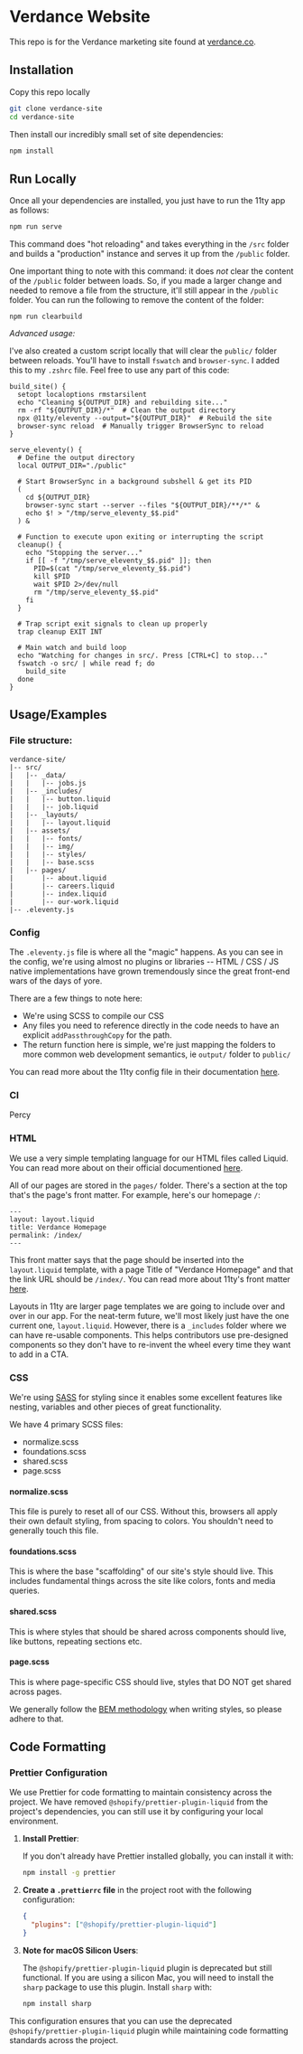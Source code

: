 
# Verdance Website

This repo is for the Verdance marketing site found at [verdance.co](https://www.verdance.co/).




## Installation

Copy this repo locally

```bash
git clone verdance-site
cd verdance-site
```

Then install our incredibly small set of site dependencies:

```bash
npm install
```
## Run Locally

Once all your dependencies are installed, you just have to run the 11ty app as follows:

```bash
npm run serve
```

This command does "hot reloading" and takes everything in the `/src` folder and builds a "production" instance and serves it up from the `/public` folder. 

One important thing to note with this command: it does _not_ clear the content of the `/public` folder between loads. So, if you made a larger change and needed to remove a file from the structure, it'll still appear in the `/public` folder. You can run the following to remove the content of the folder:

```
npm run clearbuild
```


_Advanced usage:_ 

I've also created a custom script locally that will clear the `public/` folder between reloads. You'll have to install `fswatch` and `browser-sync`. I added this to my `.zshrc` file. Feel free to use any part of this code:

```
build_site() {
  setopt localoptions rmstarsilent
  echo "Cleaning ${OUTPUT_DIR} and rebuilding site..."
  rm -rf "${OUTPUT_DIR}/*"  # Clean the output directory
  npx @11ty/eleventy --output="${OUTPUT_DIR}"  # Rebuild the site
  browser-sync reload  # Manually trigger BrowserSync to reload
}

serve_eleventy() {
  # Define the output directory
  local OUTPUT_DIR="./public"

  # Start BrowserSync in a background subshell & get its PID
  (
    cd ${OUTPUT_DIR}
    browser-sync start --server --files "${OUTPUT_DIR}/**/*" &
    echo $! > "/tmp/serve_eleventy_$$.pid"
  ) &

  # Function to execute upon exiting or interrupting the script
  cleanup() {
    echo "Stopping the server..."
    if [[ -f "/tmp/serve_eleventy_$$.pid" ]]; then
      PID=$(cat "/tmp/serve_eleventy_$$.pid")
      kill $PID
      wait $PID 2>/dev/null
      rm "/tmp/serve_eleventy_$$.pid"
    fi
  }

  # Trap script exit signals to clean up properly
  trap cleanup EXIT INT

  # Main watch and build loop
  echo "Watching for changes in src/. Press [CTRL+C] to stop..."
  fswatch -o src/ | while read f; do
    build_site
  done
}
```
## Usage/Examples

### File structure:

```
verdance-site/
|-- src/
|   |-- _data/
|   |   |-- jobs.js
|   |-- _includes/
|   |   |-- button.liquid
|   |   |-- job.liquid
|   |-- _layouts/
|   |   |-- layout.liquid
|   |-- assets/
|   |   |-- fonts/
|   |   |-- img/
|   |   |-- styles/
|   |   |-- base.scss
|   |-- pages/
|       |-- about.liquid
|       |-- careers.liquid
|       |-- index.liquid
|       |-- our-work.liquid          
|-- .eleventy.js
```

### Config

The `.eleventy.js` file is where all the "magic" happens. As you can see in the config, we're using almost no plugins or libraries -- HTML / CSS / JS native implementations have grown tremendously since the great front-end wars of the days of yore. 

There are a few things to note here:

- We're using SCSS to compile our CSS
- Any files you need to reference directly in the code needs to have an explicit `addPassthroughCopy` for the path.
- The return function here is simple, we're just mapping the folders to more common web development semantics, ie `output/` folder to `public/`

You can read more about the 11ty config file in their documentation [here](https://www.11ty.dev/docs/config/).

### CI

Percy

### HTML

We use a very simple templating language for our HTML files called Liquid. You can read more about on their official documentioned [here](https://shopify.github.io/liquid/basics/introduction/).

All of our pages are stored in the `pages/` folder. There's a section at the top that's the page's front matter. For example, here's our homepage `/`:

```
---
layout: layout.liquid
title: Verdance Homepage
permalink: /index/
---
```

This front matter says that the page should be inserted into the `layout.liquid` template, with a page Title of "Verdance Homepage" and that the link URL should be `/index/`. You can read more about 11ty's front matter [here](https://www.11ty.dev/docs/data-frontmatter/). 

Layouts in 11ty are larger page templates we are going to include over and over in our app. For the neat-term future, we'll most likely just have the one current one, `layout.liquid`. However, there is a `_includes` folder where we can have re-usable components. This helps contributors use pre-designed components so they don't have to re-invent the wheel every time they want to add in a CTA.

### CSS

We're using [SASS](https://sass-lang.com/documentation/) for styling since it enables some excellent features like nesting, variables and other pieces of great functionality. 

We have 4 primary SCSS files:

- normalize.scss
- foundations.scss
- shared.scss
- page.scss

#### normalize.scss

This file is purely to reset all of our CSS. Without this, browsers all apply their own default styling, from spacing to colors. You shouldn't need to generally touch this file.

#### foundations.scss

This is where the base "scaffolding" of our site's style should live. This includes fundamental things across the site like colors, fonts and media queries.


#### shared.scss

This is where styles that should be shared across components should live, like buttons, repeating sections etc.

#### page.scss

This is where page-specific CSS should live, styles that DO NOT get shared across pages.

We generally follow the [BEM methodology](https://css-tricks.com/bem-101/) when writing styles, so please adhere to that.

## Code Formatting

### Prettier Configuration

We use Prettier for code formatting to maintain consistency across the project. We have removed `@shopify/prettier-plugin-liquid` from the project's dependencies, you can still use it by configuring your local environment.

1. **Install Prettier**:

   If you don't already have Prettier installed globally, you can install it with:

   ```sh
   npm install -g prettier
   ```

2. **Create a `.prettierrc` file** in the project root with the following configuration:

   ```json
   {
     "plugins": ["@shopify/prettier-plugin-liquid"]
   }
   ```

3. **Note for macOS Silicon Users**:

   The `@shopify/prettier-plugin-liquid` plugin is deprecated but still functional. If you are using a silicon Mac, you will need to install the `sharp` package to use this plugin. Install `sharp` with:

   ```sh
   npm install sharp
   ```

This configuration ensures that you can use the deprecated `@shopify/prettier-plugin-liquid` plugin while maintaining code formatting standards across the project.
